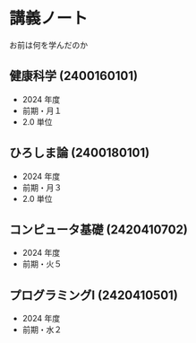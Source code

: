 # 講義ノート

お前は何を学んだのか

## 健康科学 (2400160101)

- 2024 年度
- 前期・月１
- 2.0 単位

## ひろしま論 (2400180101)

- 2024 年度
- 前期・月３
- 2.0 単位

## コンピュータ基礎 (2420410702)

- 2024 年度
- 前期・火５

## プログラミングⅠ (2420410501)

- 2024 年度
- 前期・水２
